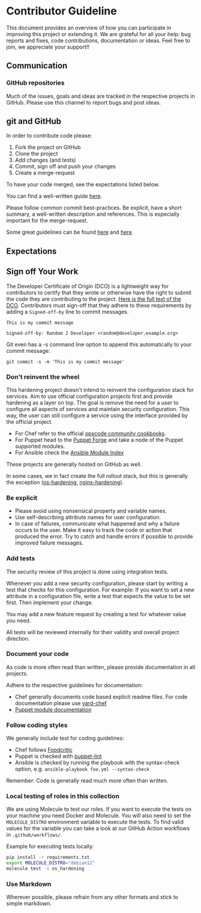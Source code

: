 # Contributor Guideline

This document provides an overview of how you can participate in improving this project or extending it. We are grateful for all your help: bug reports and fixes, code contributions, documentation or ideas. Feel free to join, we appreciate your support!!

## Communication

### GitHub repositories

Much of the issues, goals and ideas are tracked in the respective projects in GitHub. Please use this channel to report bugs and post ideas.

## git and GitHub

In order to contribute code please:

1. Fork the project on GitHub
2. Clone the project
3. Add changes (and tests)
4. Commit, sign off and push your changes
5. Create a merge-request

To have your code merged, see the expectations listed below.

You can find a well-written guide [here](https://help.github.com/articles/fork-a-repo).

Please follow common commit best-practices. Be explicit, have a short summary, a well-written description and references. This is especially important for the merge-request.

Some great guidelines can be found [here](https://wiki.openstack.org/wiki/GitCommitMessages) and [here](http://robots.thoughtbot.com/5-useful-tips-for-a-better-commit-message).

## Expectations

## Sign off Your Work

The Developer Certificate of Origin (DCO) is a lightweight way for contributors to certify that they wrote or otherwise have the right to submit the code they are contributing to the project.
[Here is the full text of the DCO](http://developercertificate.org/).
Contributors must sign-off that they adhere to these requirements by adding a `Signed-off-by` line to commit messages.

```text
This is my commit message

Signed-off-by: Random J Developer <random@developer.example.org>
```

Git even has a -s command line option to append this automatically to your commit message:

```text
git commit -s -m 'This is my commit message'
```

### Don't reinvent the wheel

This hardening project doesn't intend to reinvent the configuration stack for services. Aim to use official configuration projects first and provide hardening as a layer on top. The goal is remove the need for a user to configure all aspects of services and maintain security configuration. This way, the user can still configure a service using the interface provided by the official project.

- For Chef refer to the official [opscode community cookbooks](http://community.opscode.com/cookbooks).
- For Puppet head to the [Puppet Forge](https://forge.puppetlabs.com/) and take a node of the Puppet supported modules.
- For Ansible check the [Ansible Module Index](http://docs.ansible.com/list_of_all_modules.html)

These projects are generally hosted on GitHub as well.

In some cases, we in fact create the full rollout stack, but this is generally the exception ([os-hardening](https://github.com/TelekomLabs/chef-os-hardening), [nginx-hardening](https://github.com/TelekomLabs/chef-nginx-hardening)).

### Be explicit

- Please avoid using nonsensical property and variable names.
- Use self-describing attribute names for user configuration.
- In case of failures, communicate what happened and why a failure occurs to the user. Make it easy to track the code or action that produced the error. Try to catch and handle errors if possible to provide improved failure messages.

### Add tests

The security review of this project is done using integration tests.

Whenever you add a new security configuration, please start by writing a test that checks for this configuration. For example: If you want to set a new attribute in a configuration file, write a test that expects the value to be set first. Then implement your change.

You may add a new feature request by creating a test for whatever value you need.

All tests will be reviewed internally for their validity and overall project direction.

### Document your code

As code is more often read than written, please provide documentation in all projects.

Adhere to the respective guidelines for documentation:

- Chef generally documents code based explicit readme files. For code documentation please use [yard-chef](https://github.com/rightscale/yard-chef)
- [Puppet module documentation](http://docs.puppetlabs.com/puppet/latest/reference/modules_documentation.html)

### Follow coding styles

We generally include test for coding guidelines:

- Chef follows [Foodcritic](http://acrmp.github.io/foodcritic/)
- Puppet is checked with [puppet-lint](http://puppet-lint.com/checks/)
- Ansible is checked by running the playbook with the syntax-check option, e.g. `ansible-playbook foo.yml --syntax-check`

Remember: Code is generally read much more often than written.

### Local testing of roles in this collection

We are using Molecule to test our roles.
If you want to execute the tests on your machine you need Docker and Molecule.
You will also need to set the `MOLECULE_DISTRO` environment variable to execute the tests.
To find valid values for the variable you can take a look at our GitHub Action workflows in `.github/workflows/`.

Example for executing tests locally:

```bash
pip install -r requirements.txt
export MOLECULE_DISTRO="debian12"
molecule test -s os_hardening
```

### Use Markdown

Wherever possible, please refrain from any other formats and stick to simple markdown.
